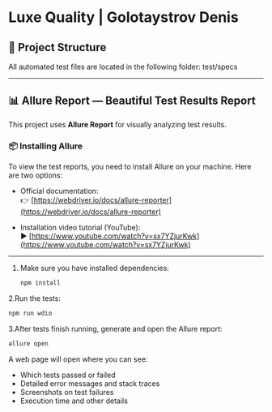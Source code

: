 # Luxe Quality | Golotaystrov Denis

## 📁 Project Structure

All automated test files are located in the following folder: test/specs

---

## 📊 Allure Report — Beautiful Test Results Report

This project uses **Allure Report** for visually analyzing test results.

### 📦 Installing Allure

To view the test reports, you need to install Allure on your machine. Here are two options:

- Official documentation:  
  👉 [https://webdriver.io/docs/allure-reporter](https://webdriver.io/docs/allure-reporter)

- Installation video tutorial (YouTube):  
  ▶️ [https://www.youtube.com/watch?v=sx7YZjurKwk](https://www.youtube.com/watch?v=sx7YZjurKwk)

---

1. Make sure you have installed dependencies:
   ```bash
   npm install

2.Run the tests:
  ```bash 
  npm run wdio
```
3.After tests finish running, generate and open the Allure report:
  ```bash 
  allure open
```
A web page will open where you can see:
  * Which tests passed or failed
  * Detailed error messages and stack traces
  * Screenshots on test failures
  * Execution time and other details

